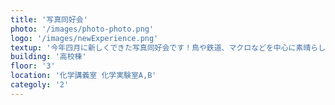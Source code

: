 ```yaml
---
title: '写真同好会'
photo: '/images/photo-photo.png'
logo: '/images/newExperience.png'
textup: '今年四月に新しくできた写真同好会です！鳥や鉄道、マクロなどを中心に素晴らしい写真を展示していますので是非お越しください！'
building: '高校棟'
floor: '3' 
location: '化学講義室 化学実験室A,B'
categoly: '2'
---
```


